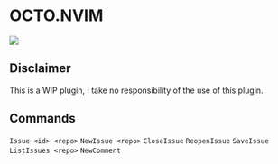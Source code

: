 # OCTO.NVIM

![](https://i.imgur.com/JWkHXSa.png)

## Disclaimer

This is a WIP plugin, I take no responsibility of the use of this plugin.

## Commands

`Issue <id> <repo>`
`NewIssue <repo>`
`CloseIssue`
`ReopenIssue`
`SaveIssue`
`ListIssues <repo>`
`NewComment`

